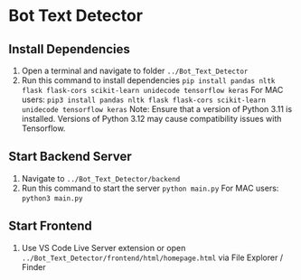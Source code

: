 # Bot Text Detector

## Install Dependencies
1. Open a terminal and navigate to folder `../Bot_Text_Detector`
2. Run this command to install dependencies `pip install pandas nltk flask flask-cors scikit-learn unidecode tensorflow keras`
    For MAC users: `pip3 install pandas nltk flask flask-cors scikit-learn unidecode tensorflow keras`
    Note: Ensure that a version of Python 3.11 is installed. Versions of Python 3.12 may cause compatibility issues with Tensorflow.
## Start Backend Server
1. Navigate to `../Bot_Text_Detector/backend`
2. Run this command to start the server `python main.py`
    For MAC users: `python3 main.py`

## Start Frontend
1. Use VS Code Live Server extension or open `../Bot_Text_Detector/frontend/html/homepage.html` via File Explorer / Finder